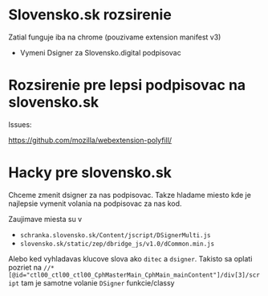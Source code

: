 # Slovensko.sk rozsirenie

Zatial funguje iba na chrome (pouzivame extension manifest v3)

- Vymeni Dsigner za Slovensko.digital podpisovac
  





# Rozsirenie pre lepsi podpisovac na slovensko.sk

Issues:

https://github.com/mozilla/webextension-polyfill/

# Hacky pre slovensko.sk

Chceme zmenit dsigner za nas podpisovac. Takze hladame miesto kde je najlepsie
vymenit volania na podpisovac za nas kod.

Zaujimave miesta su v

- `schranka.slovensko.sk/Content/jscript/DSignerMulti.js`
- `slovensko.sk/static/zep/dbridge_js/v1.0/dCommon.min.js`

Alebo ked vyhladavas klucove slova ako `ditec` a `dsigner`.
Takisto sa oplati pozriet na `//*[@id="ctl00_ctl00_ctl00_CphMasterMain_CphMain_mainContent"]/div[3]/script` tam je samotne volanie `DSigner` funkcie/classy